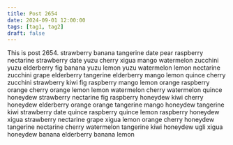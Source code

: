 ```yaml
---
title: Post 2654
date: 2024-09-01 12:00:00
tags: [tag1, tag2]
draft: false
---
```

This is post 2654.
strawberry
banana
tangerine
date
pear
raspberry
nectarine
strawberry
date
yuzu
cherry
xigua
mango
watermelon
zucchini
yuzu
elderberry
fig
banana
yuzu
lemon
yuzu
watermelon
lemon
nectarine
zucchini
grape
elderberry
tangerine
elderberry
mango
lemon
quince
cherry
zucchini
strawberry
kiwi
fig
raspberry
mango
lemon
orange
raspberry
orange
cherry
orange
lemon
lemon
watermelon
cherry
watermelon
quince
honeydew
strawberry
nectarine
fig
raspberry
honeydew
kiwi
cherry
honeydew
elderberry
orange
orange
tangerine
mango
honeydew
tangerine
kiwi
strawberry
date
quince
raspberry
quince
lemon
raspberry
honeydew
xigua
strawberry
nectarine
grape
xigua
lemon
orange
cherry
honeydew
tangerine
nectarine
cherry
watermelon
tangerine
kiwi
honeydew
ugli
xigua
honeydew
banana
elderberry
banana
lemon
